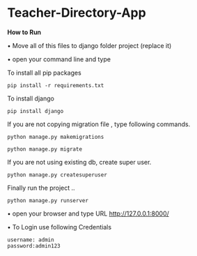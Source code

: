# Teacher-Directory-App

**How to Run**

•	Move all of this files to django folder project (replace it)

•	open your command line and type

  To install all pip packages
	
	pip install -r requirements.txt

	
  To install django 

	pip install django
	
	
  If you are not copying migration file , type following commands.
	
	python manage.py makemigrations
	
	python manage.py migrate
	
	
  If you are not using existing db, create super user. 
	
	python manage.py createsuperuser
	
	
  Finally run the project ..
	
	python manage.py runserver

•	open your browser and type URL http://127.0.0.1:8000/

•	To Login use following Credentials 

	username: admin
	password:admin123



